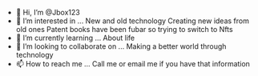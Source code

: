 - 👋 Hi, I’m @Jbox123
- 👀 I’m interested in ... 
New and old technology
Creating new ideas from old ones 
Patent books have been fubar so trying to switch to
Nfts 
- 🌱 I’m currently learning ...
About life
- 💞️ I’m looking to collaborate on ...
Making a better world through technology 
- 📫 How to reach me ...
Call me or email me if you have that information 

<!---
Jbox123/Jbox123 is a ✨ special ✨ repository because its `README.md` (this file) appears on your GitHub profile.
You can click the Preview link to take a look at your changes.
--->
